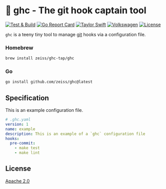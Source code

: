 # 🚣 ghc - The git hook captain tool

[![Test & Build](https://github.com/zeiss/ghc/actions/workflows/main.yml/badge.svg)](https://github.com/zeiss/ghc/actions/workflows/main.yml)
[![Go Report Card](https://goreportcard.com/badge/github.com/zeiss/ghc)](https://goreportcard.com/report/github.com/zeiss/ghc)
[![Taylor Swift](https://img.shields.io/badge/secured%20by-taylor%20swift-brightgreen.svg)](https://twitter.com/SwiftOnSecurity)
[![Volkswagen](https://auchenberg.github.io/volkswagen/volkswargen_ci.svg?v=1)](https://github.com/auchenberg/volkswagen)
[![License](https://img.shields.io/badge/License-Apache%202.0-blue.svg)](https://opensource.org/licenses/Apache-2.0)

`ghc` is a teeny tiny tool to manage [git](https://git-scm.com) hooks via a configuration file.

### Homebrew

```bash
brew install zeiss/ghc-tap/ghc
```

### Go

```bash
go install github.com/zeiss/ghc@latest
```

## Specification

This is an example configuration file.

```yaml
# .ghc.yaml
version: 1
name: example
description: This is an example of a `ghc` configuration file
hooks:
  pre-commit:
    - make test
    - make lint
```

## License

[Apache 2.0](/LICENSE)

